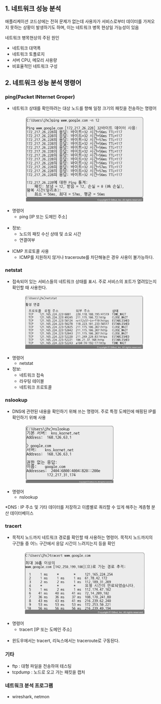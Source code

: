 ## 1. 네트워크 성능 분석
애플리케이션 코드상에는 전혀 문제가 없는데 사용자가 서비스로부터 데이터를 가져오지 못하는 상황이 발생하기도 하며, 이는 네트워크 병목 현상일 가능성이 있음

네트워크 병목현상의 주된 원인
- 네트워크 대역폭
- 네트워크 토폴로지
- 서버 CPU, 메모리 사용량
- 비효율적인 네트워크 구성

## 2. 네트워크 성능 분석 명령어
### ping(Packet INternet Groper)
- 네트워크 상태를 확인하려는 대상 노드를 향해 일정 크기의 패킷을 전송하는 명령어<br>
    <figure>
    <img src="./imgsrc/ping.JPG" width=400>
    </figure>
- 명령어
    - ping [IP 또는 도메인 주소]<br><br>
- 정보:
    - 노드의 패킷 수신 상태 및 소요 시간
    - 연결여부<br><br>
- ICMP 프로토콜 사용
    - ICMP를 지원하지 않거나 traceroute를 차단해놓은 경우 사용이 불가능하다.

### netstat
- 접속되어 있는 서비스들의 네트워크 상태를 표시. 주로 서비스의 포트가 열려있는지 확인할 때 사용한다.<br>
    <figure>
    <img src="./imgsrc/netstat.JPG" width=450>
    </figure>
- 명령어
    - netstat
- 정보:
    - 네트워크 접속
    - 라우팅 테이블
    - 네트워크 프로토콜

### nslookup
- DNS에 관련된 내용을 확인하기 위해 쓰는 명령어. 주로 특정 도메인에 매핑된 IP를 확인하기 위해 사용<br>
    <figure>
    <img src="./imgsrc/nslookup.JPG" width=300>
    </figure>
- 명령어
    - nslookup<br>

*DNS : IP 주소 및 기타 데이터를 저장하고 이름별로 쿼리할 수 있게 해주는 계층형 분산 데이터베이스

### tracert
- 목적지 노드까지 네트워크 경로를 확인할 때 사용하는 명령어. 목적지 노드까지의 구간들 중 어느 구간에서 응답 시간이 느려지는지 등을 확인<br>
    <figure>
    <img src="./imgsrc/tracert.JPG" width=400>
    </figure>
- 명령어
    - tracert [IP 또는 도메인 주소]<br><br>
- 윈도우에서는 tracert, 리눅스에서는 traceroute로 구동된다.

### 기타
- ftp : 대형 파일을 전송하여 테스팅
- tcpdump : 노드로 오고 가는 패킷을 캡처
### 네트워크 분석 프로그램
- wireshark, netmon
